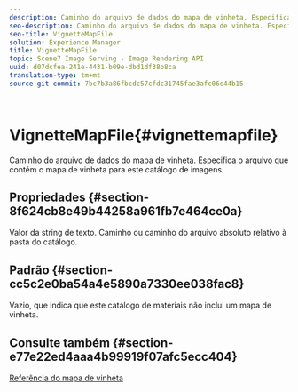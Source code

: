 ```yaml
---
description: Caminho do arquivo de dados do mapa de vinheta. Especifica o arquivo que contém o mapa de vinheta para este catálogo de imagens.
seo-description: Caminho do arquivo de dados do mapa de vinheta. Especifica o arquivo que contém o mapa de vinheta para este catálogo de imagens.
seo-title: VignetteMapFile
solution: Experience Manager
title: VignetteMapFile
topic: Scene7 Image Serving - Image Rendering API
uuid: d07dcfea-241e-4431-b09e-dbd1df38b8ca
translation-type: tm+mt
source-git-commit: 7bc7b3a86fbcdc57cfdc31745fae3afc06e44b15

---
```



# VignetteMapFile{#vignettemapfile}

Caminho do arquivo de dados do mapa de vinheta. Especifica o arquivo que contém o mapa de vinheta para este catálogo de imagens.

## Propriedades {#section-8f624cb8e49b44258a961fb7e464ce0a}

Valor da string de texto. Caminho ou caminho do arquivo absoluto relativo à pasta do catálogo.

## Padrão {#section-cc5c2e0ba54a4e5890a7330ee038fac8}

Vazio, que indica que este catálogo de materiais não inclui um mapa de vinheta.

## Consulte também {#section-e77e22ed4aaa4b99919f07afc5ecc404}

[Referência do mapa de vinheta](../../../../../ir-api/material-cat/image-rendering-api-ref/c-ir-material-catalog/c-ir-vignette-map-reference/c-ir-vignette-map-reference.md#concept-f9486269f2b04d4cb6750f3af7bf0eb7)

